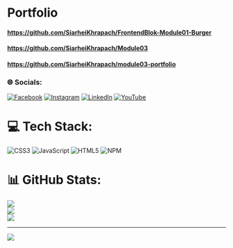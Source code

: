 # Portfolio
#### https://github.com/SiarheiKhrapach/FrontendBlok-Module01-Burger
#### https://github.com/SiarheiKhrapach/Module03
#### https://github.com/SiarheiKhrapach/module03-portfolio
### 🌐 Socials:
[![Facebook](https://img.shields.io/badge/Facebook-%231877F2.svg?logo=Facebook&logoColor=white)](https://facebook.com/https://www.facebook.com/bassler.disconnect) [![Instagram](https://img.shields.io/badge/Instagram-%23E4405F.svg?logo=Instagram&logoColor=white)](https://instagram.com/https://www.instagram.com/bassler_disconnect_sc/) [![LinkedIn](https://img.shields.io/badge/LinkedIn-%230077B5.svg?logo=linkedin&logoColor=white)](https://linkedin.com/in/https://www.linkedin.com/in/siarhei-khrapach-379254161/) [![YouTube](https://img.shields.io/badge/YouTube-%23FF0000.svg?logo=YouTube&logoColor=white)](https://youtube.com/@https://www.youtube.com/@basslerdisconnect) 

# 💻 Tech Stack:
![CSS3](https://img.shields.io/badge/css3-%231572B6.svg?style=flat&logo=css3&logoColor=white) ![JavaScript](https://img.shields.io/badge/javascript-%23323330.svg?style=flat&logo=javascript&logoColor=%23F7DF1E) ![HTML5](https://img.shields.io/badge/html5-%23E34F26.svg?style=flat&logo=html5&logoColor=white) ![NPM](https://img.shields.io/badge/NPM-%23CB3837.svg?style=flat&logo=npm&logoColor=white)
# 📊 GitHub Stats:
![](https://github-readme-stats.vercel.app/api?username=SiarheiKhrapach&theme=solarized-light&hide_border=false&include_all_commits=true&count_private=false)<br/>
![](https://github-readme-streak-stats.herokuapp.com/?user=SiarheiKhrapach&theme=solarized-light&hide_border=false)<br/>
![](https://github-readme-stats.vercel.app/api/top-langs/?username=SiarheiKhrapach&theme=solarized-light&hide_border=false&include_all_commits=true&count_private=false&layout=compact)

---
[![](https://visitcount.itsvg.in/api?id=SiarheiKhrapach&icon=0&color=1)](https://visitcount.itsvg.in)

<!-- Proudly created with GPRM ( https://gprm.itsvg.in ) -->
